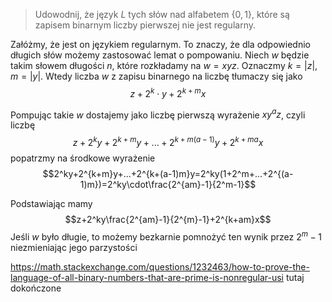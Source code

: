 > Udowodnij, że język $L$ tych słów nad alfabetem $\{0,1\}$, które są zapisem binarnym liczby pierwszej nie jest regularny.

Załóżmy, że jest on językiem regularnym. To znaczy, że dla odpowiednio długich słów możemy zastosować lemat o pompowaniu. Niech $w$ będzie takim słowem długości $n$, które rozkładamy na $w=xyz$.
Oznaczmy $k=|z|$, $m=|y|$. Wtedy liczba $w$ z zapisu binarnego na liczbę tłumaczy się jako
$$z+2^{k}\cdot y+2^{k+m}x$$

Pompując takie $w$ dostajemy jako liczbę pierwszą wyrażenie $xy^az$, czyli liczbę
$$z+2^ky+2^{k+m}y+...+2^{k+m(a-1)}y+2^{k+ma}x$$
popatrzmy na środkowe wyrażenie
$$2^ky+2^{k+m}y+...+2^{k+(a-1)m}y=2^ky(1+2^m+...+2^{(a-1)m})=2^ky\cdot\frac{2^{am}-1}{2^m-1}$$

Podstawiając mamy
$$z+2^ky\frac{2^{am}-1}{2^{m}-1}+2^{k+am}x$$
Jeśli $w$ było długie, to możemy bezkarnie pomnożyć ten wynik przez $2^m-1$ niezmieniając jego parzystości

https://math.stackexchange.com/questions/1232463/how-to-prove-the-language-of-all-binary-numbers-that-are-prime-is-nonregular-usi tutaj dokończone
